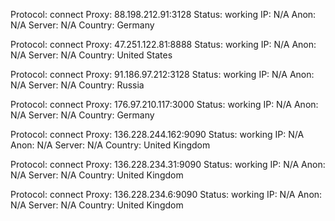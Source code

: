 Protocol: connect
Proxy: 88.198.212.91:3128
Status: working
IP: N/A
Anon: N/A
Server: N/A
Country: Germany

Protocol: connect
Proxy: 47.251.122.81:8888
Status: working
IP: N/A
Anon: N/A
Server: N/A
Country: United States

Protocol: connect
Proxy: 91.186.97.212:3128
Status: working
IP: N/A
Anon: N/A
Server: N/A
Country: Russia

Protocol: connect
Proxy: 176.97.210.117:3000
Status: working
IP: N/A
Anon: N/A
Server: N/A
Country: Germany

Protocol: connect
Proxy: 136.228.244.162:9090
Status: working
IP: N/A
Anon: N/A
Server: N/A
Country: United Kingdom

Protocol: connect
Proxy: 136.228.234.31:9090
Status: working
IP: N/A
Anon: N/A
Server: N/A
Country: United Kingdom

Protocol: connect
Proxy: 136.228.234.6:9090
Status: working
IP: N/A
Anon: N/A
Server: N/A
Country: United Kingdom

